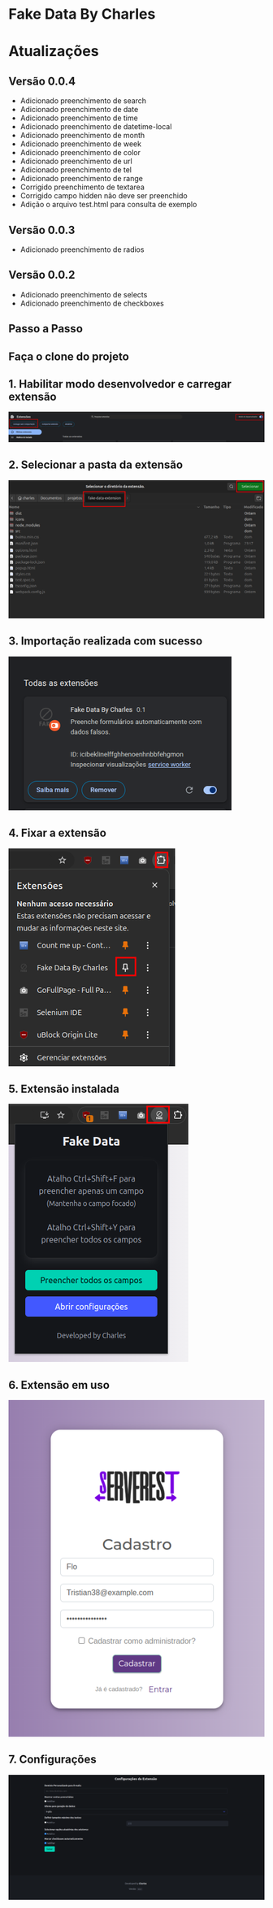 # Fake Data By Charles

# Atualizações

## Versão 0.0.4

- Adicionado preenchimento de search
- Adicionado preenchimento de date
- Adicionado preenchimento de time
- Adicionado preenchimento de datetime-local
- Adicionado preenchimento de month
- Adicionado preenchimento de week
- Adicionado preenchimento de color
- Adicionado preenchimento de url
- Adicionado preenchimento de tel
- Adicionado preenchimento de range
- Corrigido preenchimento de textarea
- Corrigido campo hidden não deve ser preenchido
- Adição o arquivo test.html para consulta de exemplo

## Versão 0.0.3

- Adicionado preenchimento de radios

## Versão 0.0.2

- Adicionado preenchimento de selects
- Adicionado preenchimento de checkboxes

## Passo a Passo

## Faça o clone do projeto

## 1. Habilitar modo desenvolvedor e carregar extensão

![Abrindo o app](screenshots/1.png)

## 2. Selecionar a pasta da extensão

![Tela de login](screenshots/2.png)

## 3. Importação realizada com sucesso

![Configurações](screenshots/3.png)

## 4. Fixar a extensão

![Configurações](screenshots/4.png)

## 5. Extensão instalada

![Configurações](screenshots/5.png)

## 6. Extensão em uso

![Configurações](screenshots/6.png)

## 7. Configurações

![Configurações](screenshots/7.png)
